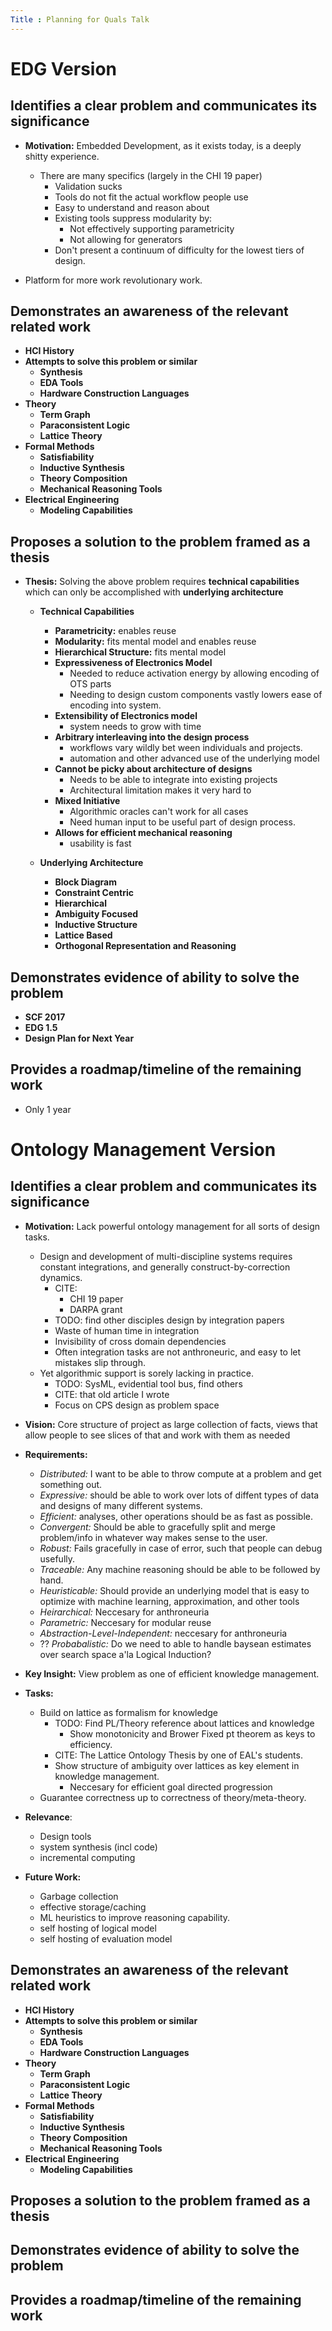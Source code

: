 ```yaml
---
Title : Planning for Quals Talk
---
```


# EDG Version #

## Identifies a clear problem and communicates its significance ##

 - **Motivation:** Embedded Development, as it exists today, is a deeply shitty experience.
   - There are many specifics (largely in the CHI 19 paper)
     - Validation sucks
     - Tools do not fit the actual workflow people use
     - Easy to understand and reason about
     - Existing tools suppress modularity by:
       - Not effectively supporting parametricity
       - Not allowing for generators
     - Don't present a continuum of difficulty for the lowest tiers of design.

  - Platform for more work revolutionary work.

## Demonstrates an awareness of the relevant related work ##

  - **HCI History**
  - **Attempts to solve this problem or similar**
    - **Synthesis**
    - **EDA Tools**
    - **Hardware Construction Languages**
  - **Theory**
    - **Term Graph**
    - **Paraconsistent Logic**
    - **Lattice Theory**
  - **Formal Methods**
    - **Satisfiability**
    - **Inductive Synthesis**
    - **Theory Composition**
    - **Mechanical Reasoning Tools**
  - **Electrical Engineering**
    - **Modeling Capabilities**

## Proposes a solution to the problem framed as a thesis ##

 - **Thesis:** Solving the above problem requires **technical capabilities** which can only
   be accomplished with **underlying architecture**

   - **Technical Capabilities**

     - **Parametricity:** enables reuse
     - **Modularity:** fits mental model and enables reuse
     - **Hierarchical Structure:** fits mental model
     - **Expressiveness of Electronics Model**
       - Needed to reduce activation energy by allowing encoding of OTS parts
       - Needing to design custom components vastly lowers ease of encoding
         into system.
     - **Extensibility of Electronics model**
       - system needs to grow with time
     - **Arbitrary interleaving into the design process**
       - workflows vary wildly bet ween individuals and projects.
       - automation and other advanced use of the underlying model
     - **Cannot be picky about architecture of designs**
       - Needs to be able to integrate into existing projects
       - Architectural limitation makes it very hard to
     - **Mixed Initiative**
       - Algorithmic oracles can't work for all cases
       - Need human input to be useful part of design process.
     - **Allows for efficient mechanical reasoning**
       - usability is fast


   - **Underlying Architecture**
     - **Block Diagram**
     - **Constraint Centric**
     - **Hierarchical**
     - **Ambiguity Focused**
     - **Inductive Structure**
     - **Lattice Based**
     - **Orthogonal Representation and Reasoning**

## Demonstrates evidence of ability to solve the problem ##

  - **SCF 2017**
  - **EDG 1.5**
  - **Design Plan for Next Year**

## Provides a roadmap/timeline of the remaining work ##

  - Only 1 year

# Ontology Management Version #

## Identifies a clear problem and communicates its significance ##

 - **Motivation:** Lack powerful ontology management for all sorts of design tasks.
   - Design and development of multi-discipline systems requires constant
     integrations, and generally construct-by-correction dynamics.
     - CITE:
       - CHI 19 paper
       - DARPA grant
     - TODO: find other disciples design by integration papers
     - Waste of human time in integration
     - Invisibility of cross domain dependencies
     - Often integration tasks are not anthroneuric, and easy to let mistakes
       slip through.
   - Yet algorithmic support is sorely lacking in practice.
     - TODO: SysML, evidential tool bus, find others
     - CITE: that old article I wrote
     - Focus on CPS design as problem space

 - **Vision:** Core structure of project as large collection of facts, views
   that allow people to see slices of that and work with them as needed

 - **Requirements:**
   - *Distributed:* I want to be able to throw compute at a problem and get
     something out.
   - *Expressive:* should be able to work over lots of diffent types of data
     and designs of many different systems.
   - *Efficient:* analyses, other operations should be as fast as possible.
   - *Convergent:* Should be able to gracefully split and merge problem/info
     in whatever way makes sense to the user.
   - *Robust:* Fails gracefully in case of error, such that people can debug
     usefully.
   - *Traceable:* Any machine reasoning should be able to be followed by hand.
   - *Heuristicable:* Should provide an underlying model that is easy to optimize
     with machine learning, approximation, and other tools
   - *Heirarchical:* Neccesary for anthroneuria
   - *Parametric:* Neccesary for modular reuse
   - *Abstraction-Level-Independent:* neccesary for anthroneuria
   - ?? *Probabalistic:* Do we need to able to handle baysean estimates over
     search space a'la Logical Induction?

 - **Key Insight:** View problem as one of efficient knowledge management.

 - **Tasks:**
   - Build on lattice as formalism for knowledge
     - TODO: Find PL/Theory reference about lattices and knowledge
       - Show monotonicity and Brower Fixed pt theorem as keys to efficiency.
     - CITE: The Lattice Ontology Thesis by one of EAL's students.
     - Show structure of ambiguity over lattices as key element in knowledge
       management.
       - Neccesary for efficient goal directed progression
   - Guarantee correctness up to correctness of theory/meta-theory.

 - **Relevance**:
   - Design tools
   - system synthesis (incl code)
   - incremental computing

 - **Future Work:**
   - Garbage collection
   - effective storage/caching
   - ML heuristics to improve reasoning capability.
   - self hosting of logical model
   - self hosting of evaluation model


## Demonstrates an awareness of the relevant related work ##

  - **HCI History**
  - **Attempts to solve this problem or similar**
    - **Synthesis**
    - **EDA Tools**
    - **Hardware Construction Languages**
  - **Theory**
    - **Term Graph**
    - **Paraconsistent Logic**
    - **Lattice Theory**
  - **Formal Methods**
    - **Satisfiability**
    - **Inductive Synthesis**
    - **Theory Composition**
    - **Mechanical Reasoning Tools**
  - **Electrical Engineering**
    - **Modeling Capabilities**

## Proposes a solution to the problem framed as a thesis ##


## Demonstrates evidence of ability to solve the problem ##


## Provides a roadmap/timeline of the remaining work ##
